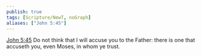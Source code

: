 ```yaml
---
publish: true
tags: [Scripture/NewT, noGraph]
aliases: ["John 5:45"]
---
```

[John 5:45](https://churchofjesuschrist.org/study/scriptures/nt/john/5?lang=eng&id=p45#p45) Do not think that I will accuse you to the Father: there is one that accuseth you, even Moses, in whom ye trust.
